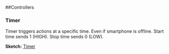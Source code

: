 ##Controllers
### Timer
Timer triggers actions at a specific time. Even if smartphone is offline. Start time sends 1 (HIGH). Stop time sends 0 (LOW).

**Sketch:** [Timer](https://github.com/blynkkk/blynk-library/blob/master/examples/Widgets/Timer/Timer.ino)